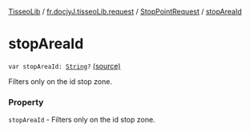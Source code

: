 [TisseoLib](../../index.md) / [fr.docjyJ.tisseoLib.request](../index.md) / [StopPointRequest](index.md) / [stopAreaId](./stop-area-id.md)

# stopAreaId

`var stopAreaId: `[`String`](https://kotlinlang.org/api/latest/jvm/stdlib/kotlin/-string/index.html)`?` [(source)](https://github.com/docjyj/tisseoLib/tree/master/src/main/kotlin/fr/docjyJ/tisseoLib/request/StopPointRequest.kt#L52)

Filters only on the id stop zone.

### Property

`stopAreaId` - Filters only on the id stop zone.